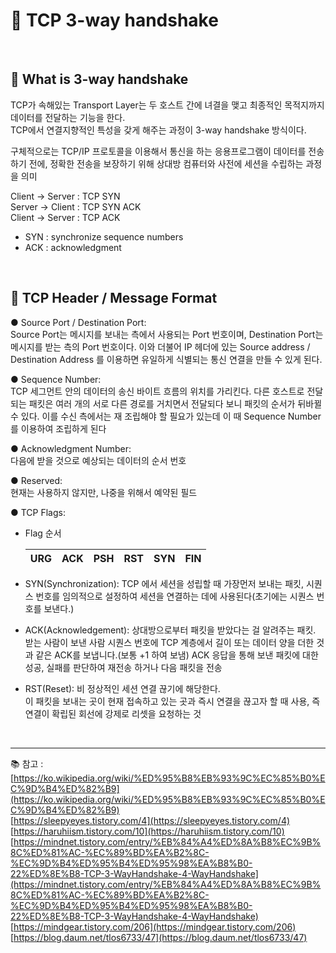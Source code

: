 # 🔑 TCP 3-way handshake

<br>

## 📌 What is 3-way handshake

TCP가 속해있는 Transport Layer는 두 호스트 간에 녀결을 맺고 최종적인 목적지까지 데이터를 전달하는 기능을 한다.<br>
TCP에서 연결지향적인 특성을 갖게 해주는 과정이 3-way handshake 방식이다.

구체적으로는 TCP/IP 프로토콜을 이용해서 통신을 하는 응용프로그램이 데이터를 전송하기 전에, 
정확한 전송을 보장하기 위해 상대방 컴퓨터와 사전에 세션을 수립하는 과정을 의미

Client → Server : TCP SYN<br>
Server → Client : TCP SYN ACK<br>
Client → Server : TCP ACK<br>

* SYN : synchronize sequence numbers
* ACK : acknowledgment

<br>

## 📌 TCP Header / Message Format

● Source Port / Destination Port:<br>
Source Port는 메시지를 보내는 측에서 사용되는 Port 번호이며, Destination Port는 메시지를 받는 측의 Port 번호이다. 
이와 더불어 IP 헤더에 있는 Source address / Destination Address 를 이용하면 유일하게 식별되는 통신 연결을 만들 수 있게 된다.

● Sequence Number:<br>
TCP 세그먼트 안의 데이터의 송신 바이트 흐름의 위치를 가리킨다. 
다른 호스트로 전달되는 패킷은 여러 개의 서로 다른 경로를 거치면서 전달되다 보니 패킷의 순서가 뒤바뀔 수 있다. 이를 수신 측에서는 재 조립해야 할 필요가 있는데 이 때 Sequence Number를 이용하여 조립하게 된다

● Acknowledgment Number:<br>
다음에 받을 것으로 예상되는 데이터의 순서 번호

● Reserved:<br>
현재는 사용하지 않지만, 나중을 위해서 예약된 필드

● TCP Flags: 

- Flag 순서

  |URG|ACK|PSH|RST|SYN|FIN|
  |---|---|---|---|---|---|

- SYN(Synchronization): TCP 에서 세션을 성립할 때 가장먼저 보내는 패킷, 시퀀스 번호를 임의적으로 설정하여 세션을 연결하는 데에 사용된다(초기에는 시퀀스 번호를 보낸다.)

- ACK(Acknowledgement): 상대방으로부터 패킷을 받았다는 걸 알려주는 패킷.<br>
  받는 사람이 보낸 사람 시퀀스 번호에 TCP 계층에서 길이 또는 데이터 양을 더한 것과 같은 ACK를 보냅니다.(보통 +1 하여 보냄) ACK 응답을 통해 보낸 패킷에 대한 성공, 실패를 판단하여 재전송 하거나 다음 패킷을 전송

- RST(Reset): 비 정상적인 세션 연결 끊기에 해당한다.<br>
  이 패킷을 보내는 곳이 현재 접속하고 있는 곳과 즉시 연결을 끊고자 할 때 사용, 즉 연결이 확립된 회선에 강제로 리셋을 요청하는 것

<br>

---

📚 참고 : <br>
[https://ko.wikipedia.org/wiki/%ED%95%B8%EB%93%9C%EC%85%B0%EC%9D%B4%ED%82%B9](https://ko.wikipedia.org/wiki/%ED%95%B8%EB%93%9C%EC%85%B0%EC%9D%B4%ED%82%B9)
<br>
[https://sleepyeyes.tistory.com/4](https://sleepyeyes.tistory.com/4)
<br>
[https://haruhiism.tistory.com/10](https://haruhiism.tistory.com/10)
<br>
[https://mindnet.tistory.com/entry/%EB%84%A4%ED%8A%B8%EC%9B%8C%ED%81%AC-%EC%89%BD%EA%B2%8C-%EC%9D%B4%ED%95%B4%ED%95%98%EA%B8%B0-22%ED%8E%B8-TCP-3-WayHandshake-4-WayHandshake](https://mindnet.tistory.com/entry/%EB%84%A4%ED%8A%B8%EC%9B%8C%ED%81%AC-%EC%89%BD%EA%B2%8C-%EC%9D%B4%ED%95%B4%ED%95%98%EA%B8%B0-22%ED%8E%B8-TCP-3-WayHandshake-4-WayHandshake)
<br>
[https://mindgear.tistory.com/206](https://mindgear.tistory.com/206)
<br>
[https://blog.daum.net/tlos6733/47](https://blog.daum.net/tlos6733/47)